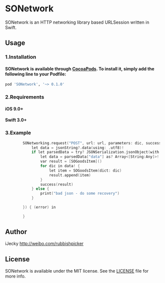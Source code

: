 # SONetwork
SONetwork is an HTTP networking library based URLSession written  in Swift.


## Usage

### 1.Installation

#### SONetwork is available through [CocoaPods](http://cocoapods.org). To install it, simply add the following line to your Podfile:


```ruby
pod 'SONetwork', '~> 0.1.0'
```
### 2.Requirements
#### iOS 9.0+ 
#### Swift 3.0+

### 3.Example
```objective-c
        SONetworking.request("POST", url: url, parameters: dic, success: { (jsonString) in
            let data = jsonString?.data(using: .utf8)!
            if let parsedData = try? JSONSerialization.jsonObject(with: data!) as! [String:Any] {
                let data = parsedData["data"] as? Array<[String:Any]>!
                var result = [SOGoodsItem]()
                for dic in data! {
                    let item = SOGoodsItem(dict: dic)
                    result.append(item)
                }
                success(result)
            } else {
                print("bad json - do some recovery")
            }
            
        }) { (error) in
            
        }
```

## Author

iJecky <http://weibo.com/rubbishpicker>

## License

SONetwork is available under the MIT license. See the [LICENSE](LICENSE) file for more info.
